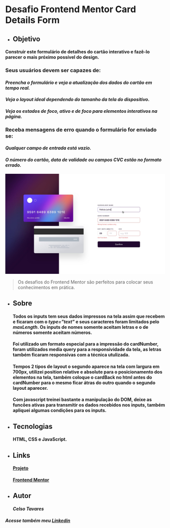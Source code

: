 # Desafio Frontend Mentor Card Details Form

* ## Objetivo
####  Construir este formulário de detalhes do cartão interativo e fazê-lo parecer o mais próximo possível do design.
    
   ### Seus usuários devem ser capazes de:

   #### *Preencha o formulário e veja a atualização dos dados do cartão em tempo real.*
   #### *Veja o layout ideal dependendo do tamanho da tela do dispositivo.*
   #### *Veja os estados de foco, ativo e de foco para elementos interativos na página.*
   
   ### Receba mensagens de erro quando o formulário for enviado se:
   
   #### *Qualquer campo de entrada está vazio.*
   #### *O número do cartão, data de validade ou campos CVC estão no formato errado.*

![Arquivo Original](design/active-states.jpg)
>Os desafios do Frontend Mentor são perfeitos para colocar seus conhecimentos em prática.
* ## Sobre 
    #### Todos os inputs tem seus dados impressos na tela assim que recebem e ficaram com o *type="text"* e seus caracteres foram limitados pelo *maxLength*. Os inputs de nomes somente aceitam letras e o de números somente aceitam números. 
    #### Foi utilizado um formato especial para a impressão do cardNumber, foram utilizados media query para a responsividade da tela, as letras também ficaram responsivas com a técnica utulizada. 
    #### Tempos 2 tipos de layout o segundo aparece na tela com largura em 700px, utilizei position relative e absolute para o posicionamento dos elementos na tela, também coloque o cardBack no html antes do cardNumber para o mesmo ficar átras do outro quando o segundo layout aparecer.
    #### Com javascript treinei bastante a manipulação do DOM, deixe as funcões ativas para transmitir os dados recebidos nos inputs, também apliquei algumas condições para os inputs.
* ## Tecnologias
    #### HTML, CSS e JavaScript.
* ## Links
    #### [Projeto](https://celsotavares.github.io/Card-details-form-main/)
    #### [Frontend Mentor](https://www.frontendmentor.io/profile/CelsoTavares)
* ## Autor
    #### *Celso Tavares*
   
#####                                           Acesse também meu [Linkedin](https://www.linkedin.com/in/celsotavaresjunior/)

